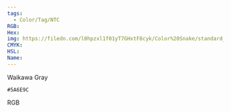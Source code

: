 ```yaml
---
tags:
  - Color/Tag/NTC
RGB:
Hex:
img: https://filedn.com/l0hpzxl1f01yT7GHxtF8cyk/Color%20Snake/standard_csv_to_svg//5A6E9C.svg
CMYK:
HSL:
Name:
---
```

Waikawa Gray
```palette
#5A6E9C
```
RGB
